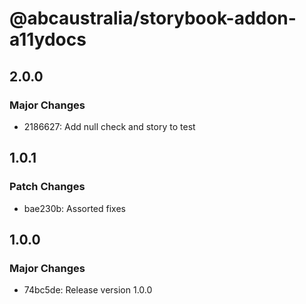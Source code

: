 # @abcaustralia/storybook-addon-a11ydocs

## 2.0.0

### Major Changes

- 2186627: Add null check and story to test

## 1.0.1

### Patch Changes

- bae230b: Assorted fixes

## 1.0.0

### Major Changes

- 74bc5de: Release version 1.0.0
